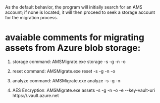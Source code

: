 As the default behavior, the program will initially search for an AMS account; if none is located, it will then proceed to seek a storage account for the migration process.

# avaiable comments for migrating assets from Azure blob storage:

1. storage command: AMSMigrate.exe storage -s <subscription> -g <Resource group for the storage account to be migrated> -n <the name of storage account to be migrated> -o <output storage account uri>

2. reset command: AMSMigrate.exe reset -s <subscription> -g <Resource group for the storage account to be migrated> -n <the name of storage account to be migrated> -o <output storage account uri>

3. analyze command: AMSMigrate.exe analyze -s <subscription> -g <Resource group for the storage account to be migrated> -n <the name of storage account to be migrated>

4. AES Encryption: AMSMigrate.exe assets -s <subscription> -g <resource group of media service> -n <the name of storage account to be migrated>  -o <output storage account uri> -e --key-vault-uri https://<your azure key vault name>.vault.azure.net
